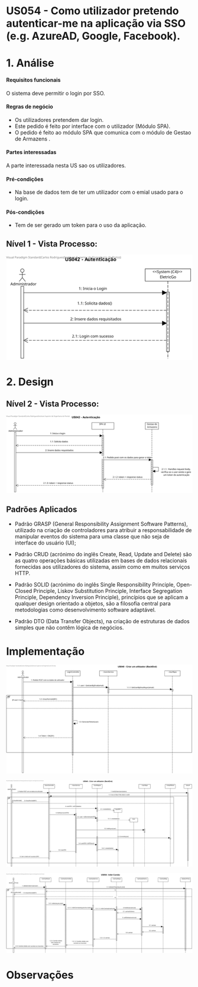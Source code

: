 # US054 - Como utilizador pretendo autenticar-me na aplicação via SSO (e.g. AzureAD, Google, Facebook).

# 1. Análise

#### Requisitos funcionais

O sistema deve permitir o login por SSO.

#### Regras de negócio

* Os utilizadores pretendem dar login.
* Este pedido é feito por interface com o utilizador (Módulo SPA).
* O pedido é feito ao módulo SPA que comunica com o módulo de Gestao de Armazens .

#### Partes interessadas

A parte interessada nesta US sao os utilizadores.

#### Pré-condições

* Na base de dados tem de ter um utilizador com o emial usado para o login.


#### Pós-condições

* Tem de ser gerado um token para o uso da aplicação.

## Nível 1 - Vista Processo:
![N1_VP_US042](../../nivel1/US042/Nivel3_VP_US042.svg)


# 2. Design

## Nível 2 - Vista Processo:
![N2_VP_US040](../../nivel2/US042/Nivel2_VP_US042.svg)

##  Padrões Aplicados

* Padrão GRASP (General Responsibility Assignment Software Patterns), utilizado na criação de controladores para atribuir a responsabilidade de manipular eventos do sistema para uma classe que não seja de interface do usuário (UI);

* Padrão CRUD (acrónimo do inglês Create, Read, Update and Delete) são as quatro operações básicas utilizadas em bases de dados relacionais fornecidas aos utilizadores do sistema, assim como em muitos serviços HTTP.

* Padrão SOLID (acrónimo do inglês Single Responsibility Principle, Open-Closed Principle, Liskov Substitution Principle, Interface Segregation Principle, Dependency Inversion Principle), princípios que se aplicam a qualquer design orientado a objetos, são a filosofia central para metodologias como desenvolvimento software adaptável.

* Padrão DTO (Data Transfer Objects), na criação de estruturas de dados simples que não contêm lógica de negócios.


# Implementação
![N3_VP_US042](../../nivel3/US042/Gestao%20de%20Armazens/Nivel3%20VP%20US042%20Login.svg)

![N3_VP_US042GA](../../nivel3/US042/Gestao%20de%20Armazens/Nivel3%20VP%20US042.svg)

![N3_VP_US042L](../../nivel3/US042/Logistica/Nivel3_VP_US042.svg)



# Observações